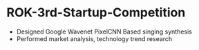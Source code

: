# ROK-3rd-Startup-Competition

- Designed Google Wavenet PixelCNN Based singing synthesis 
- Performed market analysis, technology trend research
